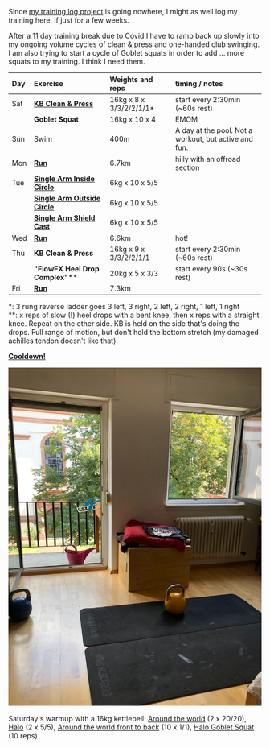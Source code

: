<!--
.. title: Training week Juli 30 to August 5
.. slug: training-week-juli-30-to-august-5-2022
.. date: 2022-07-30 16:43:15 UTC+02:00
.. tags:
.. category:
.. link:
.. description:
.. type: text
-->

Since [my training log project](https://github.com/FlowFX/divingdolphin) is
going nowhere, I might as well log my training here, if just for a few weeks.

After a 11 day training break due to Covid I have to ramp back up slowly into my
ongoing volume cycles of clean & press and one-handed club swinging. I am also
trying to start a cycle of Goblet squats in order to add ... more squats to my
training. I think I need them.

| Day | Exercise                                                                     | Weights and reps         | timing / notes                                        |
| :-- | :--------------------------------------------------------------------------- | :----------------------- | :---------------------------------------------------- |
| Sat | [**KB Clean & Press**](https://www.youtube.com/watch?v=48qvCvJJr8Y)          | 16kg x 8 x 3/3/2/2/1/1\* | start every 2:30min (~60s rest)                       |
|     | **Goblet Squat**                                                             | 16kg x 10 x 4            | EMOM                                                  |
| Sun | Swim                                                                         | 400m                     | A day at the pool. Not a workout, but active and fun. |
| Mon | [**Run**](https://runalyze.com/shared/wjdy0)                                 | 6.7km                    | hilly with an offroad section                         |
| Tue | [**Single Arm Inside Circle**](https://www.youtube.com/watch?v=0ZzoCasyoAM)  | 6kg x 10 x 5/5           |                                                       |
|     | [**Single Arm Outside Circle**](https://www.youtube.com/watch?v=OydLETgLfMA) | 6kg x 10 x 5/5           |                                                       |
|     | [**Single Arm Shield Cast**](https://www.youtube.com/watch?v=LKNgPDX2wRk)    | 6kg x 10 x 5/5           |                                                       |
| Wed | [**Run**](https://runalyze.com/shared/wlvn8)                                 | 6.6km                    | hot!                                                  |
| Thu | **KB Clean & Press**                                                         | 16kg x 9 x 3/3/2/2/1/1   | start every 2:30min (~60s rest)                       |
|     | **"FlowFX Heel Drop Complex"**\*\*                                           | 20kg x 5 x 3/3           | start every 90s (~30s rest)                           |
| Fri | [**Run**](https://runalyze.com/shared/wokwx)                                 | 7.3km                    |                                                       |

\*: 3 rung reverse ladder goes 3 left, 3 right, 2 left, 2 right, 1 left, 1 right  
\*\*: x reps of slow (!) heel drops with a bent knee, then x reps with a
straight knee. Repeat on the other side. KB is held on the side that's doing the
drops. Full range of motion, but don't hold the bottom stretch (my damaged
achilles tendon doesn't like that).

[**Cooldown!**](https://www.youtube.com/watch?v=pVv1RctiO2Q)

![Training mats, a kettlebell, and the view outside.](/images/2022/training-2022-07-30.jpg)

Saturday's warmup with a 16kg kettlebell: [Around the world](https://www.youtube.com/watch?v=XaegZzSbtr0) (2 x 20/20), [Halo](https://www.youtube.com/watch?v=25xdtjbFPtw) (2 x 5/5),
[Around the world front to back](https://www.youtube.com/watch?v=TwlQQXAQpaQ) (10 x 1/1), [Halo Goblet Squat](https://www.youtube.com/watch?v=tOAZDLFzdLE) (10 reps).
